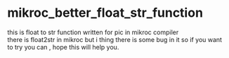 # mikroc_better_float_str_function
this is float to str function written for pic in mikroc compiler  
there is float2str in mikroc but i thing there is some bug in it
so if you want to try you can , hope this will help you.
